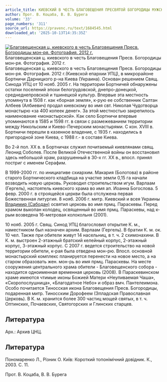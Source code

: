 ```yaml
---
article_title: КИЕВСКИЙ В ЧЕСТЬ БЛАГОВЕЩЕНИЯ ПРЕСВЯТОЙ БОГОРОДИЦЫ МУЖСКОЙ МОНАСТЫРЬ
author: Прот. В. Коцаба, В. В. Бурега
volume: '33'
page_numbers: '311'
source_url: https://pravenc.ru/text/1684545.html
downloaded_at: '2025-10-13T14:35:35Z'
---
```


[![Благовещенская ц. киевского в честь Благовещения Пресв. Богородицы мон-ря. Фотография. 2012 г.](https://pravenc.ru/data/2014/03/03/1234149192/i200.jpg "Кликните для увеличения картинки")](https://pravenc.ru/data/2014/03/03/1234149192/i400.jpg)Благовещенская ц. киевского в честь Благовещения Пресв. Богородицы мон-ря. Фотография. 2012 г.  
Благовещенская ц. киевского в честь Благовещения Пресв. Богородицы мон-ря. Фотография. 2012 г.(Киевской епархии УПЦ), в микрорайоне Бортничи Дарницкого р-на Киева (Украина). Основан решением Свящ. Синода УПЦ от 10 нояб. 2005 г. На территории Бортничей обнаружены остатки поселений эпохи белогрудовской, днепро-донецкой, среднеднепровской и тшинецкой культур. Впервые эта местность упомянута в 1508 г. как «борная земля», к-рую ее собственник Салтан Албеев (Албиевич) продал киевскому во имя свт. Николая Чудотворца монастырю «за 400 копеек денег». За этой местностью закрепилось наименование «монастырской». Как село Бортничи впервые упоминаются в 1585 и 1598 гг. в связи с размежеванием территории между Никольским и Киево-Печерским монастырями. С кон. XVIII в. Бортничи перешли в казенное владение, с 1935 г. находились в пригородной зоне Киева, с 1988 г.- в составе Киева.

Во 2-й пол. ХХ в. в Бортничах служил почитаемый киевлянами свящ. Леонид Соболев. После Великой Отечественной войны он восстановил здесь небольшой храм, разрушенный в 30-х гг. XX в., впосл. принял постриг с именем Серафим.

В 1999-2000 гг. по инициативе схиархим. Макария (Болотова) в районе старого Бортнического кладбища на участке земли 0,15 га начали возводить новую церковь. Руководил строительством игум. Варлаам (Гергель), настоятель киевского храма во имя ап. Иоанна Богослова. 5 февр. 2000 г. в строящейся церкви была отслужена первая Божественная литургия. 8 нояб. 2006 г. митр. Киевский и всея Украины [Владимир (Сабодан)](https://pravenc.ru/text/Владимир.html) освятил церковь во имя прмц. Параскевы. Перед храмом выкопан колодец, освященный во имя прмц. Параскевы, над к-рым возведена 16-метровая колокольня (2001).

10 нояб. 2005 г. Свящ. Синод УПЦ благословил открытие К. м., наместником был назначен архим. Варлаам (Гергель). В братии К. м. ок. 10 чел. Также при обители живут 14 насельниц, в т. ч. 2 схимонахини. В К. м. выстроен 2-этажный братский келейный корпус, 2-этажный корпус, 3-этажный корпус. С 2007 г. ведется строительство на новой территории обители, к-рая была отведена мон-рю. Впосл. основной монастырский комплекс планируется перенести на новое место, а на старом образовать жен. мон-рь во имя прмц. Параскевы. На месте сооружения центрального храма обители - Благовещенского собора - находится одноименная временная церковь (2008). В Параскевинском храме имеются чтимые иконы Божией Матери «Неупиваемая Чаша», «Скоропослушница», «Благодатное Небо» и образ вмч. Пантелеимона. Особо почитается Тиносская икона Благовещения Пресв. Богородицы, подаренная митр. Тиносским Дорофеем (Элладская Православная Церковь). В К. м. хранится более 300 частиц мощей святых, в т. ч. Оптинских, Почаевских, Святогорских и Глинских старцев.

## Литература

Арх.: Архив ЦНЦ.

## Литература

Пономаренко Л., Рiзник О. Киïв: Короткий топонiмiчний довiдник. К., 2003. С. 11.

Прот. В. Коцаба, В. В. Бурега
